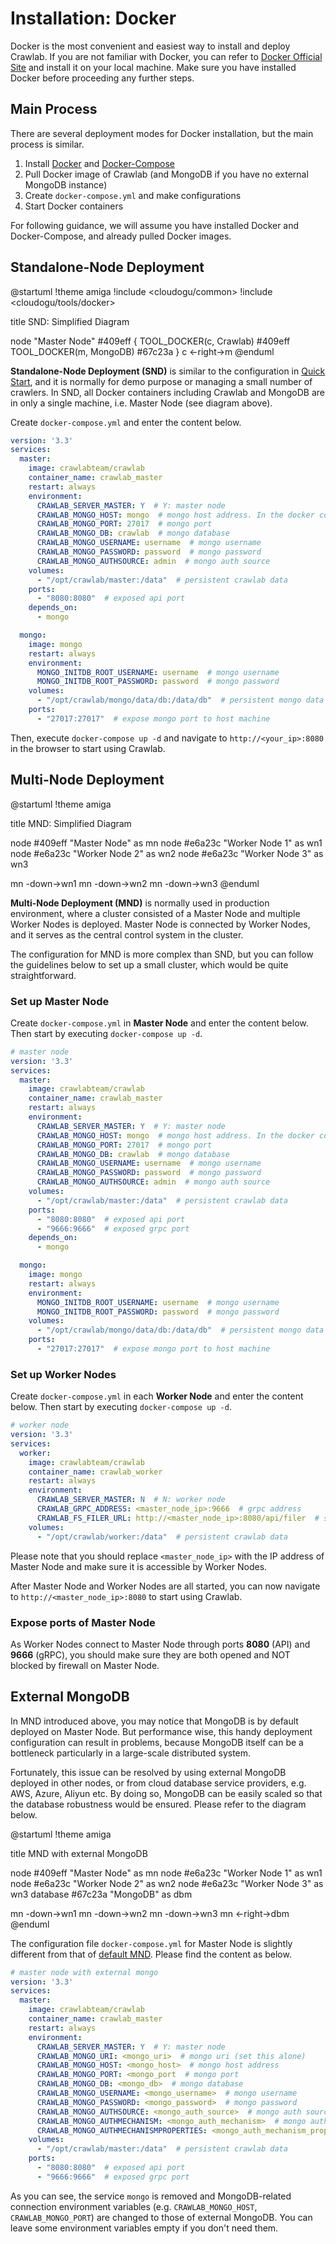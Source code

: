 # Installation: Docker

Docker is the most convenient and easiest way to install and deploy Crawlab. If you are not familiar with Docker, you can refer to [Docker Official Site](https://www.docker.com/) and install it on your local machine. Make sure you have installed Docker before proceeding any further steps.

## Main Process

There are several deployment modes for Docker installation, but the main process is similar.

1. Install [Docker](https://www.docker.com/) and [Docker-Compose](https://docs.docker.com/compose/)
2. Pull Docker image of Crawlab (and MongoDB if you have no external MongoDB instance)
3. Create `docker-compose.yml` and make configurations
4. Start Docker containers

For following guidance, we will assume you have installed Docker and Docker-Compose, and already pulled Docker images.

## Standalone-Node Deployment

@startuml
!theme amiga
!include <cloudogu/common>
!include <cloudogu/tools/docker>

title SND: Simplified Diagram

node "Master Node" #409eff {
    TOOL_DOCKER(c, Crawlab) #409eff
    TOOL_DOCKER(m, MongoDB) #67c23a
}
c <-right->m
@enduml

**Standalone-Node Deployment (SND)** is similar to the configuration in [Quick Start](../quick-start), and it is normally for demo purpose or managing a small number of crawlers. In SND, all Docker containers including Crawlab and MongoDB are in only a single machine, i.e. Master Node (see diagram above).

Create `docker-compose.yml` and enter the content below.

```yaml
version: '3.3'
services:
  master:
    image: crawlabteam/crawlab
    container_name: crawlab_master
    restart: always
    environment:
      CRAWLAB_SERVER_MASTER: Y  # Y: master node
      CRAWLAB_MONGO_HOST: mongo  # mongo host address. In the docker compose network, directly refer to the service name
      CRAWLAB_MONGO_PORT: 27017  # mongo port 
      CRAWLAB_MONGO_DB: crawlab  # mongo database 
      CRAWLAB_MONGO_USERNAME: username  # mongo username
      CRAWLAB_MONGO_PASSWORD: password  # mongo password 
      CRAWLAB_MONGO_AUTHSOURCE: admin  # mongo auth source 
    volumes:
      - "/opt/crawlab/master:/data"  # persistent crawlab data
    ports:
      - "8080:8080"  # exposed api port
    depends_on:
      - mongo

  mongo:
    image: mongo
    restart: always
    environment:
      MONGO_INITDB_ROOT_USERNAME: username  # mongo username
      MONGO_INITDB_ROOT_PASSWORD: password  # mongo password
    volumes:
      - "/opt/crawlab/mongo/data/db:/data/db"  # persistent mongo data
    ports:
      - "27017:27017"  # expose mongo port to host machine
```

Then, execute `docker-compose up -d` and navigate to `http://<your_ip>:8080` in the browser to start using Crawlab.

## Multi-Node Deployment

@startuml
!theme amiga

title MND: Simplified Diagram

node #409eff "Master Node" as mn
node #e6a23c "Worker Node 1" as wn1
node #e6a23c "Worker Node 2" as wn2
node #e6a23c "Worker Node 3" as wn3

mn -down->wn1
mn -down->wn2
mn -down->wn3
@enduml

**Multi-Node Deployment (MND)** is normally used in production environment, where a cluster consisted of a Master Node and multiple Worker Nodes is deployed. Master Node is connected by Worker Nodes, and it serves as the central control system in the cluster. 

The configuration for MND is more complex than SND, but you can follow the guidelines below to set up a small cluster, which would be quite straightforward.

### Set up Master Node

Create `docker-compose.yml` in **Master Node** and enter the content below. Then start by executing `docker-compose up -d`.

```yaml
# master node
version: '3.3'
services:
  master:
    image: crawlabteam/crawlab
    container_name: crawlab_master
    restart: always
    environment:
      CRAWLAB_SERVER_MASTER: Y  # Y: master node
      CRAWLAB_MONGO_HOST: mongo  # mongo host address. In the docker compose network, directly refer to the service name
      CRAWLAB_MONGO_PORT: 27017  # mongo port 
      CRAWLAB_MONGO_DB: crawlab  # mongo database 
      CRAWLAB_MONGO_USERNAME: username  # mongo username
      CRAWLAB_MONGO_PASSWORD: password  # mongo password 
      CRAWLAB_MONGO_AUTHSOURCE: admin  # mongo auth source 
    volumes:
      - "/opt/crawlab/master:/data"  # persistent crawlab data
    ports:
      - "8080:8080"  # exposed api port
      - "9666:9666"  # exposed grpc port
    depends_on:
      - mongo

  mongo:
    image: mongo
    restart: always
    environment:
      MONGO_INITDB_ROOT_USERNAME: username  # mongo username
      MONGO_INITDB_ROOT_PASSWORD: password  # mongo password
    volumes:
      - "/opt/crawlab/mongo/data/db:/data/db"  # persistent mongo data
    ports:
      - "27017:27017"  # expose mongo port to host machine
```

### Set up Worker Nodes

Create `docker-compose.yml` in each **Worker Node** and enter the content below. Then start by executing `docker-compose up -d`.

```yaml
# worker node
version: '3.3'
services:
  worker:
    image: crawlabteam/crawlab
    container_name: crawlab_worker
    restart: always
    environment:
      CRAWLAB_SERVER_MASTER: N  # N: worker node
      CRAWLAB_GRPC_ADDRESS: <master_node_ip>:9666  # grpc address
      CRAWLAB_FS_FILER_URL: http://<master_node_ip>:8080/api/filer  # seaweedfs api
    volumes:
      - "/opt/crawlab/worker:/data"  # persistent crawlab data
```

Please note that you should replace `<master_node_ip>` with the IP address of Master Node and make sure it is accessible by Worker Nodes.

After Master Node and Worker Nodes are all started, you can now navigate to `http://<master_node_ip>:8080` to start using Crawlab.

### Expose ports of Master Node

As Worker Nodes connect to Master Node through ports **8080** (API) and **9666** (gRPC), you should make sure they are both opened and NOT blocked by firewall on Master Node.

## External MongoDB

In MND introduced above, you may notice that MongoDB is by default deployed on Master Node. But performance wise, this handy deployment configuration can result in problems, because MongoDB itself can be a bottleneck particularly in a large-scale distributed system. 

Fortunately, this issue can be resolved by using external MongoDB deployed in other nodes, or from cloud database service providers, e.g. AWS, Azure, Aliyun etc. By doing so, MongoDB can be easily scaled so that the database robustness would be ensured. Please refer to the diagram below. 

@startuml
!theme amiga

title MND with external MongoDB

node #409eff "Master Node" as mn
node #e6a23c "Worker Node 1" as wn1
node #e6a23c "Worker Node 2" as wn2
node #e6a23c "Worker Node 3" as wn3
database #67c23a "MongoDB" as dbm

mn -down->wn1
mn -down->wn2
mn -down->wn3
mn <-right->dbm
@enduml

The configuration file `docker-compose.yml` for Master Node is slightly different from that of [default MND](#multi-node-deployment). Please find the content as below.

```yaml
# master node with external mongo
version: '3.3'
services:
  master:
    image: crawlabteam/crawlab
    container_name: crawlab_master
    restart: always
    environment:
      CRAWLAB_SERVER_MASTER: Y  # Y: master node
      CRAWLAB_MONGO_URI: <mongo_uri>  # mongo uri (set this alone)
      CRAWLAB_MONGO_HOST: <mongo_host>  # mongo host address
      CRAWLAB_MONGO_PORT: <mongo_port  # mongo port 
      CRAWLAB_MONGO_DB: <mongo_db>  # mongo database 
      CRAWLAB_MONGO_USERNAME: <mongo_username>  # mongo username
      CRAWLAB_MONGO_PASSWORD: <mongo_password>  # mongo password 
      CRAWLAB_MONGO_AUTHSOURCE: <mongo_auth_source>  # mongo auth source 
      CRAWLAB_MONGO_AUTHMECHANISM: <mongo_auth_mechanism>  # mongo auth mechanism 
      CRAWLAB_MONGO_AUTHMECHANISMPROPERTIES: <mongo_auth_mechanism_properties>  # mongo auth mechanism properties
    volumes:
      - "/opt/crawlab/master:/data"  # persistent crawlab data
    ports:
      - "8080:8080"  # exposed api port
      - "9666:9666"  # exposed grpc port
```

As you can see, the service `mongo` is removed and MongoDB-related connection environment variables (e.g. `CRAWLAB_MONGO_HOST`, `CRAWLAB_MONGO_PORT`) are changed to those of external MongoDB. You can leave some environment variables empty if you don't need them. 

